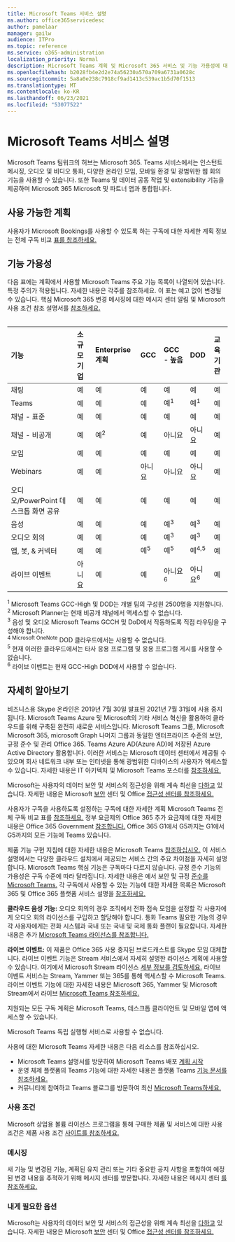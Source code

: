 ```yaml
---
title: Microsoft Teams 서비스 설명
ms.author: office365servicedesc
author: pamelaar
manager: gailw
audience: ITPro
ms.topic: reference
ms.service: o365-administration
localization_priority: Normal
description: Microsoft Teams 계획 및 Microsoft 365 서비스 및 기능 가용성에 대해 Office 365 대해 자세히 알아보습니다.
ms.openlocfilehash: b2028fb4e2d2e74a56230a570a709a6731a0628c
ms.sourcegitcommit: 5a8a0e238c7918cf9ad1413c539ac1b5d70f1513
ms.translationtype: MT
ms.contentlocale: ko-KR
ms.lasthandoff: 06/23/2021
ms.locfileid: "53077522"
---
```

# <a name="microsoft-teams-service-description"></a>Microsoft Teams 서비스 설명

Microsoft Teams 팀워크의 허브는 Microsoft 365. Teams 서비스에서는 인스턴트 메시징, 오디오 및 비디오 통화, 다양한 온라인 모임, 모바일 환경 및 광범위한 웹 회의 기능을 사용할 수 있습니다. 또한 Teams 및 데이터 공동 작업 및 extensibility 기능을 제공하며 Microsoft 365 Microsoft 및 파트너 앱과 통합됩니다.

## <a name="available-plans"></a>사용 가능한 계획

사용자가 Microsoft Bookings를 사용할 수 있도록 하는 구독에 대한 자세한 계획 정보는 전체 구독 비교 [표를 참조하세요.](https://go.microsoft.com/fwlink/?linkid=2139145)

## <a name="feature-availability"></a>기능 가용성

다음 표에는 계획에서 사용할 Microsoft Teams 주요 기능 목록이 나열되어 있습니다. 특정 주의가 적용됩니다. 자세한 내용은 각주를 참조하세요. 이 표는 예고 없이 변경될 수 있습니다. 핵심 Microsoft 365 변경 메시징에 대한 메시지 센터 알림 및 Microsoft 사용 조건 참조 설명서를 [참조하세요.](https://www.microsoft.com/licensing/product-licensing/products)<br><br>

| 기능 | 소규모 기업 | Enterprise 계획 | GCC | GCC - 높음 | DOD | 교육 기관 |
|:-----|:-----|:-----|:-----|:-----|:-----|:-----|
|채팅 |예 |예 |예 |예 |예 |예 |
|Teams |예|예|예|예<sup>1</sup> |예<sup>1</sup> |예 |
|채널 - 표준 |예 |예 |예 |예 |예 |예 |
|채널 - 비공개 |예 |예<sup>2</sup> |예|아니요 |아니요|예 |
|모임 |예 |예 |예 |예 |예 |예 |
|Webinars |예 |예 |아니요 |아니요 |아니요 |예 |
|오디오/PowerPoint 데스크톱 화면 공유|예 |예 |예 |예 |예 |예 |
|음성 |예 |예 |예 |예<sup>3</sup> |예<sup>3</sup> |예 |
|오디오 회의 |예 |예 |예 |예<sup>3</sup> |예<sup>3</sup> |예 |
|앱, 봇, & 커넥터 |예 |예 |예<sup>5</sup> |예<sup>5</sup> |예<sup>4,5</sup> |예 |
|라이브 이벤트 |아니요 |예 |예 |아니요<sup>6</sup> |아니요<sup>6</sup> |예 |

<sup>1</sup> Microsoft Teams GCC-High 및 DOD는 개별 팀의 구성원 2500명을 지원합니다.<br/>
<sup>2</sup> Microsoft Planner는 현재 비공개 채널에서 액세스할 수 없습니다.<br/>
<sup>3</sup> 음성 및 오디오 Microsoft Teams GCCH 및 DoD에서 작동하도록 직접 라우팅을 구성해야 합니다.<br/>
<sup>4 Microsoft OneNote</sup> DOD 클라우드에서는 사용할 수 없습니다.<br/>
<sup>5</sup> 현재 이러한 클라우드에서는 타사 응용 프로그램 및 응용 프로그램 게시를 사용할 수 없습니다.<br/>
<sup>6</sup> 라이브 이벤트는 현재 GCC-High DOD에서 사용할 수 없습니다.<br/>

## <a name="learn-more"></a>자세히 알아보기

비즈니스용 Skype 온라인은 2019년 7월 30일 [](https://techcommunity.microsoft.com/t5/Microsoft-Teams-Blog/Skype-for-Business-Online-to-Be-Retired-in-2021/ba-p/777833) 발표된 2021년 7월 31일에 사용 중지됩니다. Microsoft Teams Azure 및 Microsoft의 기타 서비스 혁신을 활용하여 클라우드를 위해 구축된 완전히 새로운 서비스입니다. Microsoft Teams 그룹, Microsoft Microsoft 365, microsoft Graph 나머지 그룹과 동일한 엔터프라이즈 수준의 보안, 규정 준수 및 관리 Office 365. Teams Azure AD(Azure AD)에 저장된 Azure Active Directory 활용합니다. 이러한 서비스는 Microsoft 데이터 센터에서 제공될 수 있으며 회사 네트워크 내부 또는 인터넷을 통해 광범위한 디바이스의 사용자가 액세스할 수 있습니다. 자세한 내용은 IT 아키텍처 및 Microsoft Teams 포스터를 [참조하세요.](/microsoftteams/teams-architecture-solutions-posters)

Microsoft는 사용자의 데이터 보안 및 서비스의 접근성을 위해 계속 최선을 [다하고](https://www.microsoft.com/trust-center/compliance/accessibility) 있습니다. 자세한 내용은 Microsoft [보안](https://www.microsoft.com/trust-center) 센터 및 Office [접근성 센터를 참조하세요.](https://support.office.com/article/Office-Accessibility-Center-Resources-for-people-with-disabilities-ecab0fcf-d143-4fe8-a2ff-6cd596bddc6d)

사용자가 구독을 사용하도록 설정하는 구독에 대한 자세한 계획 Microsoft Teams 전체 구독 비교 표를 [참조하세요.](https://go.microsoft.com/fwlink/?linkid=2139145) 정부 요금제의 Office 365 추가 요금제에 대한 자세한 내용은 Office 365 Government [참조합니다.](https://www.microsoft.com/microsoft-365/government/compare-office-365-government-plans) Office 365 G1에서 G5까지는 G1에서 G5까지의 모든 기능에 Teams 있습니다.

제품 기능 구현 지침에 대한 자세한 내용은 Microsoft Teams [참조하십시오.](/MicrosoftTeams) 이 서비스 설명에서는 다양한 클라우드 설치에서 제공되는 서비스 간의 주요 차이점을 자세히 설명합니다. Microsoft Teams 핵심 기능은 구독마다 다르지 않습니다. 규정 준수 기능의 가용성은 구독 수준에 따라 달라집니다. 자세한 내용은 에서 보안 및 규정 [준수를 Microsoft Teams.](/microsoftteams/security-compliance-overview) 각 구독에서 사용할 수 있는 기능에 대한 자세한 목록은 Microsoft 365 및 Office 365 플랫폼 서비스 설명을 [참조하세요.](/office365/servicedescriptions/office-365-platform-service-description/office-365-platform-service-description)

**클라우드 음성 기능:** 오디오 회의의 경우 조직에서 전화 접속 모임을 설정할 각 사용자에게 오디오 회의 라이선스를 구입하고 할당해야 합니다. 통화 Teams 필요한 기능의 경우 각 사용자에게는 전화 시스템과 국내 또는 국내 및 국제 통화 플랜이 필요합니다. 자세한 내용은 추가 [Microsoft Teams 라이선스를 참조합니다.](/microsoftteams/teams-add-on-licensing/microsoft-teams-add-on-licensing)

**라이브 이벤트:** 이 제품은 Office 365 사용 중지된 브로드캐스트를 Skype 모임 대체합니다. 라이브 이벤트 기능은 Stream 서비스에서 자세히 설명한 라이선스 계획에 사용할 수 있습니다. 여기에서 Microsoft Stream 라이선스 [세부 정보를 검토하세요.](/stream/license-overview) 라이브 이벤트 서비스는 Stream, Yammer 또는 365를 통해 액세스할 수 Microsoft Teams. 라이브 이벤트 기능에 대한 자세한 내용은 Microsoft 365, Yammer 및 Microsoft Stream에서 라이브 [Microsoft Teams 참조하세요.](/stream/live-event-m365)

지원되는 모든 구독 계획은 Microsoft Teams, 데스크톱 클라이언트 및 모바일 앱에 액세스할 수 있습니다.

Microsoft Teams 독립 실행형 서비스로 사용할 수 없습니다.

사용에 대한 Microsoft Teams 자세한 내용은 다음 리소스를 참조하십시오.

- Microsoft Teams 설명서를 방문하여 Microsoft Teams 배포 [계획 시작](https://aka.ms/SuccessWithTeams)
- 운영 체제 플랫폼의 Teams 기능에 대한 자세한 내용은 플랫폼 Teams [기능 문서를 참조하세요.](https://aka.ms/teamsfeaturesbyplatform)
- 커뮤니티에 참여하고 Teams 블로그를 방문하여 최신 [Microsoft Teams하세요.](https://aka.ms/TeamsBlog)

### <a name="licensing-terms"></a>사용 조건

Microsoft 상업용 볼륨 라이선스 프로그램을 통해 구매한 제품 및 서비스에 대한 사용 조건은 제품 사용 조건 [사이트를 참조하세요.](https://www.microsoft.com/licensing/terms/)

### <a name="messaging"></a>메시징

새 기능 및 변경된 기능, 계획된 유지 관리 또는 기타 중요한 공지 사항을 포함하여 예정된 변경 내용을 추적하기 위해 메시지 센터를 방문합니다. 자세한 내용은 메시지 센터 [를 참조하세요.](/microsoft-365/admin/manage/message-center)

### <a name="accessibility"></a>내게 필요한 옵션

Microsoft는 사용자의 데이터 보안 및 서비스의 접근성을 위해 계속 최선을 [다하고](https://www.microsoft.com/trust-center/compliance/accessibility) 있습니다. 자세한 내용은 Microsoft [보안](https://www.microsoft.com/trust-center) 센터 및 Office [접근성 센터를 참조하세요.](https://support.office.com/article/ecab0fcf-d143-4fe8-a2ff-6cd596bddc6d)
